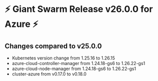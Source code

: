 # :zap: Giant Swarm Release v26.0.0 for Azure :zap:

## Changes compared to v25.0.0

- Kubernetes version change from 1.25.16 to 1.26.15
- azure-cloud-controller-manager from 1.24.18-gs6 to 1.26.22-gs1
- azure-cloud-node-manager from 1.24.18-gs6 to 1.26.22-gs1
- cluster-azure from v0.17.0 to v0.18.0
